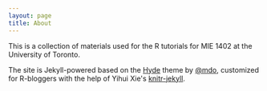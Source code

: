 ```yaml
---
layout: page
title: About
---
```


This is a collection of materials used for the R tutorials for MIE 1402 at the University of Toronto.

The site is Jekyll-powered based on the [Hyde](http://hyde.getpoole.com) theme by [@mdo](https://twitter.com/mdo), customized for R-bloggers with the help of Yihui Xie's <a href = "https://github.com/yihui/knitr-jekyll">knitr-jekyll</a>.
